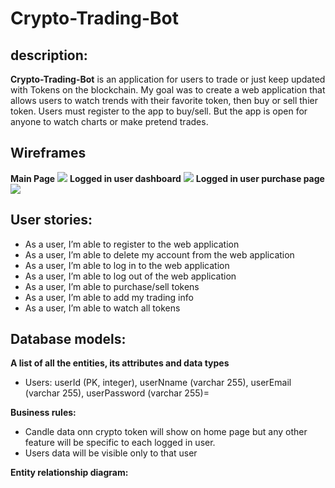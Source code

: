 # Crypto-Trading-Bot

## description:
**Crypto-Trading-Bot** is an application for users to trade or just keep updated with Tokens on the blockchain. My goal was to create a web application that allows users to watch trends with their favorite token, then buy or sell thier token. Users must register to the app to buy/sell. But the app is open for anyone to watch charts or make pretend trades.

## Wireframes
**Main Page**
<img src = "wireframes/WIREFRAME-1.png">
**Logged in user dashboard**
<img src = "wireframes/WIREFRAME-2.png">
**Logged in user purchase page**
<img src = "wireframes/WIREFRAME-3.png">
## User stories:
- As a user, I’m able to register to the web application
- As a user, I’m able to delete my account from the web application
- As a user, I’m able to log in to the web application
- As a user, I’m able to log out of the web application
- As a user, I’m able to purchase/sell tokens
- As a user, I’m able to add my trading info
- As a user, I’m able to watch all tokens

## Database models:

**A list of all the entities, its attributes and data types**
- Users: userId (PK, integer), userNname (varchar 255), userEmail (varchar 255), userPassword (varchar 255)=

**Business rules:**
- Candle data onn crypto token will show on home page but any other feature will be specific to each logged in user.
- Users data will be visible only to that user

**Entity relationship diagram:**

